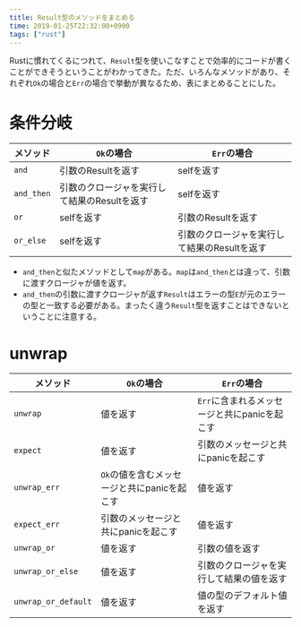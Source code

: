 ```yaml
---
title: Result型のメソッドをまとめる
time: 2019-01-25T22:32:00+0900
tags: ["rust"]
---
```


Rustに慣れてくるにつれて、`Result`型を使いこなすことで効率的にコードが書くことができそうということがわかってきた。ただ、いろんなメソッドがあり、それぞれ`Ok`の場合と`Err`の場合で挙動が異なるため、表にまとめることにした。

# 条件分岐
| メソッド | `Ok`の場合 | `Err`の場合 |
| -- | -- | -- |
| `and` | 引数のResultを返す | selfを返す |
| `and_then` | 引数のクロージャを実行して結果のResultを返す | selfを返す |
| `or` | selfを返す | 引数のResultを返す |
| `or_else` | selfを返す | 引数のクロージャを実行して結果のResultを返す |

* `and_then`と似たメソッドとして`map`がある。`map`は`and_then`とは違って、引数に渡すクロージャが値を返す。
* `and_then`の引数に渡すクロージャが返す`Result`はエラーの型`E`が元のエラーの型と一致する必要がある。まったく違う`Result`型を返すことはできないということに注意する。

# unwrap
| メソッド | `Ok`の場合 | `Err`の場合 |
| -- | -- | -- |
| `unwrap` | 値を返す | `Err`に含まれるメッセージと共にpanicを起こす |
| `expect` | 値を返す | 引数のメッセージと共にpanicを起こす |
| `unwrap_err` | `Ok`の値を含むメッセージと共にpanicを起こす | 値を返す |
| `expect_err`| 引数のメッセージと共にpanicを起こす | 値を返す |
| `unwrap_or` | 値を返す | 引数の値を返す |
| `unwrap_or_else` | 値を返す | 引数のクロージャを実行して結果の値を返す |
| `unwrap_or_default` | 値を返す | 値の型のデフォルト値を返す |
